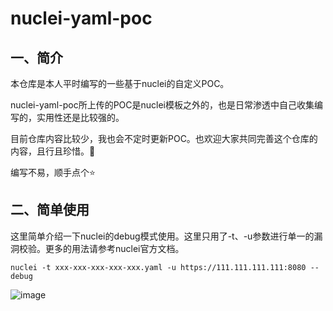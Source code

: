 # nuclei-yaml-poc

## 一、简介
本仓库是本人平时编写的一些基于nuclei的自定义POC。

nuclei-yaml-poc所上传的POC是nuclei模板之外的，也是日常渗透中自己收集编写的，实用性还是比较强的。

目前仓库内容比较少，我也会不定时更新POC。也欢迎大家共同完善这个仓库的内容，且行且珍惜。🚀

编写不易，顺手点个⭐️


## 二、简单使用
这里简单介绍一下nuclei的debug模式使用。这里只用了-t、-u参数进行单一的漏洞校验。更多的用法请参考nuclei官方文档。
```
nuclei -t xxx-xxx-xxx-xxx-xxx.yaml -u https://111.111.111.111:8080 --debug
```
![image](https://cdn.jsdelivr.net/gh/hututu-tech/IMG-gongfeng@main/2022/02/09/62037a10d4bed.png)

